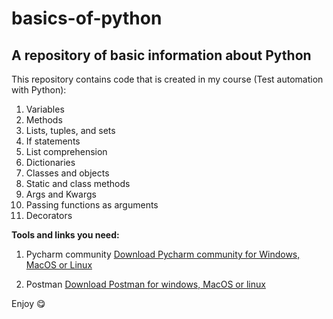 # basics-of-python
## A repository of basic information about Python

This repository contains code that is created in my course (Test automation with Python):
1. Variables
2. Methods
3. Lists, tuples, and sets
4. If statements
5. List comprehension
6. Dictionaries
7. Classes and objects
8. Static and class methods
9. Args and Kwargs
10. Passing functions as arguments
11. Decorators

**Tools and links you need:**
1. Pycharm community
[Download Pycharm community for Windows, MacOS or Linux](https://www.jetbrains.com/pycharm/download/#section=linux)

2. Postman
[Download Postman for windows, MacOS or linux](https://www.getpostman.com/apps)


Enjoy :yum:
